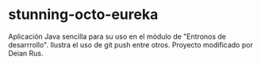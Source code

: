 # stunning-octo-eureka

Aplicación Java sencilla para su uso en el módulo de "Entronos de desarrrollo".
Ilustra el uso de git push entre otros. Proyecto modificado por Deian Rus.
